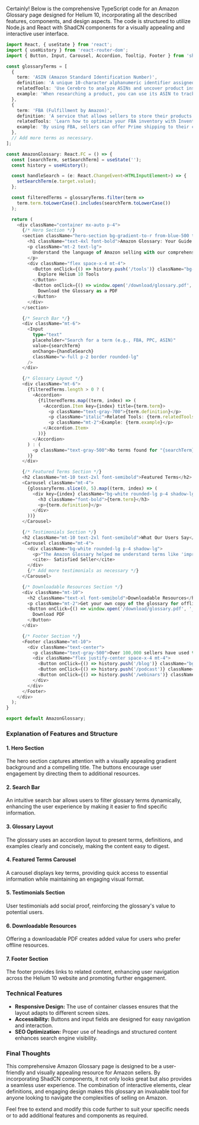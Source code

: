 Certainly! Below is the comprehensive TypeScript code for an Amazon Glossary page designed for Helium 10, incorporating all the described features, components, and design aspects. The code is structured to utilize Node.js and React with ShadCN components for a visually appealing and interactive user interface.

```typescript
import React, { useState } from 'react';
import { useHistory } from 'react-router-dom';
import { Button, Input, Carousel, Accordion, Tooltip, Footer } from 'shadcn-ui';

const glossaryTerms = [
  {
    term: 'ASIN (Amazon Standard Identification Number)',
    definition: 'A unique 10-character alphanumeric identifier assigned by Amazon to each product listed on its marketplace.',
    relatedTools: 'Use Cerebro to analyze ASINs and uncover product insights.',
    example: 'When researching a product, you can use its ASIN to track its performance on Amazon.'
  },
  {
    term: 'FBA (Fulfillment by Amazon)',
    definition: 'A service that allows sellers to store their products in Amazon’s fulfillment centers.',
    relatedTools: 'Learn how to optimize your FBA inventory with Inventory Protector.',
    example: 'By using FBA, sellers can offer Prime shipping to their customers.'
  },
  // Add more terms as necessary.
];

const AmazonGlossary: React.FC = () => {
  const [searchTerm, setSearchTerm] = useState('');
  const history = useHistory();

  const handleSearch = (e: React.ChangeEvent<HTMLInputElement>) => {
    setSearchTerm(e.target.value);
  };

  const filteredTerms = glossaryTerms.filter(term =>
    term.term.toLowerCase().includes(searchTerm.toLowerCase())
  );

  return (
    <div className="container mx-auto p-4">
      {/* Hero Section */}
      <section className="hero-section bg-gradient-to-r from-blue-500 to-purple-600 text-white p-10 rounded-lg">
        <h1 className="text-4xl font-bold">Amazon Glossary: Your Guide to Amazon Selling Terminology</h1>
        <p className="mt-2 text-lg">
          Understand the language of Amazon selling with our comprehensive glossary. From A-to-Z, we’ve got you covered.
        </p>
        <div className="flex space-x-4 mt-4">
          <Button onClick={() => history.push('/tools')} className="bg-orange-500 hover:bg-orange-600">
            Explore Helium 10 Tools
          </Button>
          <Button onClick={() => window.open('/download/glossary.pdf', '_blank')} className="bg-green-500 hover:bg-green-600">
            Download the Glossary as a PDF
          </Button>
        </div>
      </section>

      {/* Search Bar */}
      <div className="mt-6">
        <Input 
          type="text" 
          placeholder="Search for a term (e.g., FBA, PPC, ASIN)" 
          value={searchTerm} 
          onChange={handleSearch} 
          className="w-full p-2 border rounded-lg"
        />
      </div>

      {/* Glossary Layout */}
      <div className="mt-6">
        {filteredTerms.length > 0 ? (
          <Accordion>
            {filteredTerms.map((term, index) => (
              <Accordion.Item key={index} title={term.term}>
                <p className="text-gray-700">{term.definition}</p>
                <p className="italic">Related Tools: {term.relatedTools}</p>
                <p className="mt-2">Example: {term.example}</p>
              </Accordion.Item>
            ))}
          </Accordion>
        ) : (
          <p className="text-gray-500">No terms found for "{searchTerm}"</p>
        )}
      </div>

      {/* Featured Terms Section */}
      <h2 className="mt-10 text-2xl font-semibold">Featured Terms</h2>
      <Carousel className="mt-4">
        {glossaryTerms.slice(0, 5).map((term, index) => (
          <div key={index} className="bg-white rounded-lg p-4 shadow-lg">
            <h3 className="font-bold">{term.term}</h3>
            <p>{term.definition}</p>
          </div>
        ))}
      </Carousel>

      {/* Testimonials Section */}
      <h2 className="mt-10 text-2xl font-semibold">What Our Users Say</h2>
      <Carousel className="mt-4">
        <div className="bg-white rounded-lg p-4 shadow-lg">
          <p>"The Amazon Glossary helped me understand terms like 'impression share' and 'conversion rate,' which were crucial for optimizing my PPC campaigns."</p>
          <cite>- Satisfied Seller</cite>
        </div>
        {/* Add more testimonials as necessary */}
      </Carousel>

      {/* Downloadable Resources Section */}
      <div className="mt-10">
        <h2 className="text-xl font-semibold">Downloadable Resources</h2>
        <p className="mt-2">Get your own copy of the glossary for offline reading!</p>
        <Button onClick={() => window.open('/download/glossary.pdf', '_blank')} className="bg-green-500 hover:bg-green-600">
          Download PDF
        </Button>
      </div>

      {/* Footer Section */}
      <Footer className="mt-10">
        <div className="text-center">
          <p className="text-gray-500">Over 100,000 sellers have used this glossary!</p>
          <div className="flex justify-center space-x-4 mt-4">
            <Button onClick={() => history.push('/blog')} className="bg-blue-500 hover:bg-blue-600">Blog</Button>
            <Button onClick={() => history.push('/podcast')} className="bg-blue-500 hover:bg-blue-600">Podcast</Button>
            <Button onClick={() => history.push('/webinars')} className="bg-blue-500 hover:bg-blue-600">Webinars</Button>
          </div>
        </div>
      </Footer>
    </div>
  );
}

export default AmazonGlossary;
```

### Explanation of Features and Structure

#### **1. Hero Section**
The hero section captures attention with a visually appealing gradient background and a compelling title. The buttons encourage user engagement by directing them to additional resources.

#### **2. Search Bar**
An intuitive search bar allows users to filter glossary terms dynamically, enhancing the user experience by making it easier to find specific information.

#### **3. Glossary Layout**
The glossary uses an accordion layout to present terms, definitions, and examples clearly and concisely, making the content easy to digest.

#### **4. Featured Terms Carousel**
A carousel displays key terms, providing quick access to essential information while maintaining an engaging visual format.

#### **5. Testimonials Section**
User testimonials add social proof, reinforcing the glossary's value to potential users.

#### **6. Downloadable Resources**
Offering a downloadable PDF creates added value for users who prefer offline resources.

#### **7. Footer Section**
The footer provides links to related content, enhancing user navigation across the Helium 10 website and promoting further engagement.

### Technical Features
- **Responsive Design:** The use of container classes ensures that the layout adapts to different screen sizes.
- **Accessibility:** Buttons and input fields are designed for easy navigation and interaction.
- **SEO Optimization:** Proper use of headings and structured content enhances search engine visibility.

### Final Thoughts
This comprehensive Amazon Glossary page is designed to be a user-friendly and visually appealing resource for Amazon sellers. By incorporating ShadCN components, it not only looks great but also provides a seamless user experience. The combination of interactive elements, clear definitions, and engaging design makes this glossary an invaluable tool for anyone looking to navigate the complexities of selling on Amazon. 

Feel free to extend and modify this code further to suit your specific needs or to add additional features and components as required.